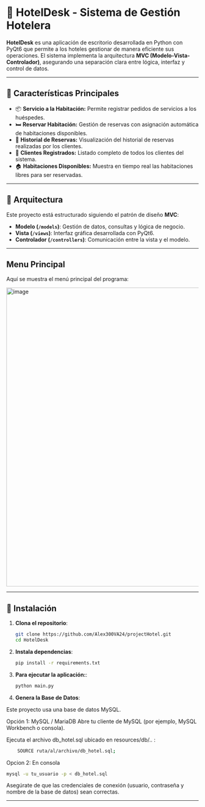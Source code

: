 # 🏨 HotelDesk - Sistema de Gestión Hotelera

**HotelDesk** es una aplicación de escritorio desarrollada en Python con PyQt6 que permite a los hoteles gestionar de manera eficiente sus operaciones. El sistema implementa la arquitectura **MVC (Modelo-Vista-Controlador)**, asegurando una separación clara entre lógica, interfaz y control de datos.

---

## 📌 Características Principales

- 📦 **Servicio a la Habitación:** Permite registrar pedidos de servicios a los huéspedes.
- 🛏️ **Reservar Habitación:** Gestión de reservas con asignación automática de habitaciones disponibles.
- 📖 **Historial de Reservas:** Visualización del historial de reservas realizadas por los clientes.
- 👤 **Clientes Registrados:** Listado completo de todos los clientes del sistema.
- 🏠 **Habitaciones Disponibles:** Muestra en tiempo real las habitaciones libres para ser reservadas.

---

## 🧱 Arquitectura

Este proyecto está estructurado siguiendo el patrón de diseño **MVC**:

- **Modelo (`/models`)**: Gestión de datos, consultas y lógica de negocio.
- **Vista (`/views`)**: Interfaz gráfica desarrollada con PyQt6.
- **Controlador (`/controllers`)**: Comunicación entre la vista y el modelo.

---

## Menu Principal

Aquí se muestra el menú principal del programa:

<img width="992" height="781" alt="image" src="https://github.com/user-attachments/assets/5b056464-6f25-4fe1-b0e3-a613ae2a9803" />


---

## 🚀 Instalación

1. **Clona el repositorio**:

   ```bash
   git clone https://github.com/Alex300VA24/projectHotel.git
   cd HotelDesk

2. **Instala dependencias**:

   ```bash
   pip install -r requirements.txt

3. **Para ejecutar la aplicación:**:

    ```bash
    python main.py

4. **Genera la Base de Datos**:

Este proyecto usa una base de datos MySQL.

Opción 1: MySQL / MariaDB
Abre tu cliente de MySQL (por ejemplo, MySQL Workbench o consola).

Ejecuta el archivo db_hotel.sql ubicado en resources/db/.. :

```bash
    SOURCE ruta/al/archivo/db_hotel.sql;
```

Opcion 2: En consola

```bash
mysql -u tu_usuario -p < db_hotel.sql
```

Asegúrate de que las credenciales de conexión (usuario, contraseña y nombre de la base de datos) sean correctas.

___

